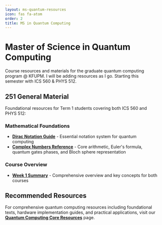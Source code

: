 ```yaml
---
layout: ms-quantum-resources
icon: fas fa-atom
order: 2
title: MS in Quantum Computing
---
```


# Master of Science in Quantum Computing

Course resources and materials for the graduate quantum computing program @ KFUPM. I will be adding resources as I go. Starting this semester with ICS 560 & PHYS 512.

## 251 General Material

Foundational resources for Term 1 students covering both ICS 560 and PHYS 512:

### Mathematical Foundations
- [**Dirac Notation Guide**](/assets/resources/dirac_notation_qc_guide.pdf) - Essential notation system for quantum computing
- [**Complex Numbers Reference**](/assets/resources/complex_numbers_qc_reference.pdf) - Core arithmetic, Euler's formula, quantum gates phases, and Bloch sphere representation

### Course Overview
- [**Week 1 Summary**](/assets/resources/CohortSummaryTerm%231.pdf) - Comprehensive overview and key concepts for both courses

## Recommended Resources

For comprehensive quantum computing resources including foundational texts, hardware implementation guides, and practical applications, visit our [**Quantum Computing Core Resources**](/resources/quantum-core/) page.